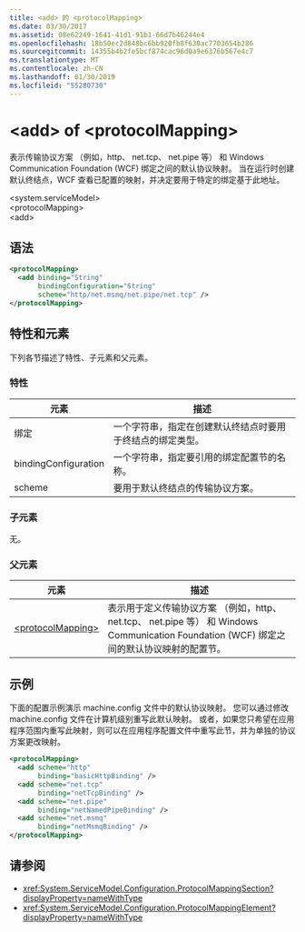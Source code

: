 ```yaml
---
title: <add> 的 <protocolMapping>
ms.date: 03/30/2017
ms.assetid: 08e62249-1641-41d1-91b1-66d7b46244e4
ms.openlocfilehash: 18b50ec2d848bc6bb920fb8f630ac7703654b286
ms.sourcegitcommit: 14355b4b2fe5bcf874cac96d0a9e6376b567e4c7
ms.translationtype: MT
ms.contentlocale: zh-CN
ms.lasthandoff: 01/30/2019
ms.locfileid: "55280730"
---
```

# <a name="add-of-protocolmapping"></a>\<add> of \<protocolMapping>
表示传输协议方案 （例如，http、 net.tcp、 net.pipe 等） 和 Windows Communication Foundation (WCF) 绑定之间的默认协议映射。 当在运行时创建默认终结点，WCF 查看已配置的映射，并决定要用于特定的绑定基于此地址。  
  
 \<system.serviceModel>  
\<protocolMapping>  
\<add>  
  
## <a name="syntax"></a>语法  
  
```xml  
<protocolMapping>
  <add binding="String"
       bindingConfiguration="String"
       scheme="http/net.msmq/net.pipe/net.tcp" />
</protocolMapping>
```  
  
## <a name="attributes-and-elements"></a>特性和元素  
 下列各节描述了特性、子元素和父元素。  
  
### <a name="attributes"></a>特性  
  
|元素|描述|  
|-------------|-----------------|  
|绑定|一个字符串，指定在创建默认终结点时要用于终结点的绑定类型。|  
|bindingConfiguration|一个字符串，指定要引用的绑定配置节的名称。|  
|scheme|要用于默认终结点的传输协议方案。|  
  
### <a name="child-elements"></a>子元素  
 无。  
  
### <a name="parent-elements"></a>父元素  
  
|元素|描述|  
|-------------|-----------------|  
|[\<protocolMapping>](../../../../../docs/framework/configure-apps/file-schema/wcf/protocolmapping.md)|表示用于定义传输协议方案 （例如，http、 net.tcp、 net.pipe 等） 和 Windows Communication Foundation (WCF) 绑定之间的默认协议映射的配置节。|  
  
## <a name="example"></a>示例  
 下面的配置示例演示 machine.config 文件中的默认协议映射。 您可以通过修改 machine.config 文件在计算机级别重写此默认映射。 或者，如果您只希望在应用程序范围内重写此映射，则可以在应用程序配置文件中重写此节，并为单独的协议方案更改映射。  
  
```xml  
<protocolMapping>
  <add scheme="http"
       binding="basicHttpBinding" />
  <add scheme="net.tcp"
       binding="netTcpBinding" />
  <add scheme="net.pipe"
       binding="netNamedPipeBinding" />
  <add scheme="net.msmq"
       binding="netMsmqBinding" />
</protocolMapping>
```  
  
## <a name="see-also"></a>请参阅
- <xref:System.ServiceModel.Configuration.ProtocolMappingSection?displayProperty=nameWithType>
- <xref:System.ServiceModel.Configuration.ProtocolMappingElement?displayProperty=nameWithType>
